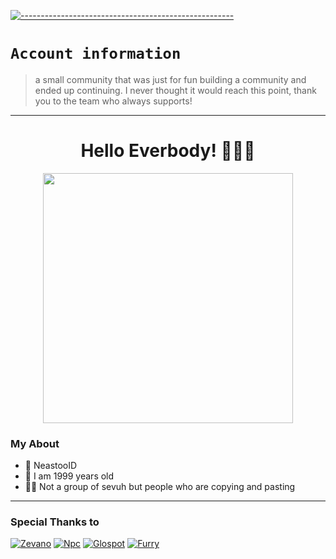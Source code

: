 [![-----------------------------------------------------](https://raw.githubusercontent.com/andreasbm/readme/master/assets/lines/colored.png)](#table-of-contents)

# `Account information`
> a small community that was just for fun building a community and ended up continuing. I never thought it would reach this point, thank you to the team who always supports!

---------

<h1 align="center">Hello Everbody! 🗿👌🏻</h1>
<p align="center">
  <img src="https://media.tenor.com/609sc-UxciwAAAAC/dancing-oshi-no-ko.gif" width=400 />
</p>

### My About
- 👤 NeastooID
- 💌 I am 1999 years old 
- 👨‍💻 Not a group of sevuh but people who are copying and pasting 

------

### Special Thanks to

[![Zevano](https://github.com/zevanoo.png?size=100)](https://github.com/zevanoo)
[![Npc](https://github.com/NpnpicyAvailable.png?size=100)](https://github.com/NpnpicyAvailable)
[![Glospot](https://github.com/glospotnew.png?size=100)](https://github.com/glospotnew)
[![Furry](https://github.com/TukangM.png?size=100)](https://github.com/TukangM)
